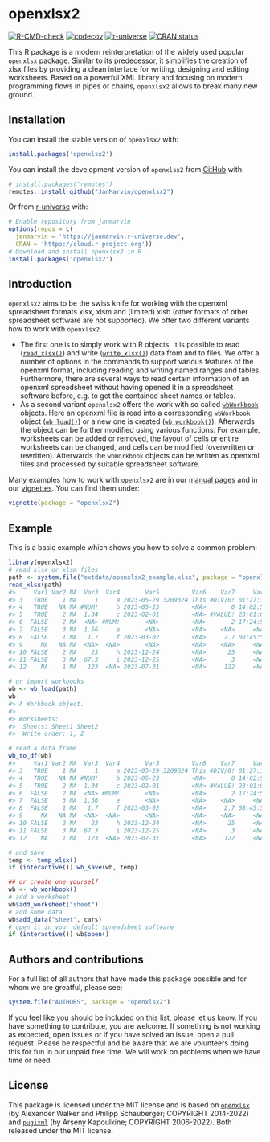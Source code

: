 
<!-- README.md is generated from README.Rmd. Please edit that file -->

# openxlsx2

<!-- badges: start -->

[![R-CMD-check](https://github.com/JanMarvin/openxlsx2/workflows/R-CMD-check/badge.svg)](https://github.com/JanMarvin/openxlsx2/actions)
[![codecov](https://codecov.io/gh/JanMarvin/openxlsx2/branch/main/graph/badge.svg?token=HEZ7rXcZNq)](https://app.codecov.io/gh/JanMarvin/openxlsx2)
[![r-universe](https://janmarvin.r-universe.dev/badges/openxlsx2)](https://janmarvin.r-universe.dev/openxlsx2)
[![CRAN
status](http://www.r-pkg.org/badges/version/openxlsx2)](https://cran.r-project.org/package=openxlsx2)
<!-- badges: end -->

This R package is a modern reinterpretation of the widely used popular
`openxlsx` package. Similar to its predecessor, it simplifies the
creation of xlsx files by providing a clean interface for writing,
designing and editing worksheets. Based on a powerful XML library and
focusing on modern programming flows in pipes or chains, `openxlsx2`
allows to break many new ground.

## Installation

You can install the stable version of `openxlsx2` with:

``` r
install.packages('openxlsx2')
```

You can install the development version of `openxlsx2` from
[GitHub](https://github.com/) with:

``` r
# install.packages("remotes")
remotes::install_github("JanMarvin/openxlsx2")
```

Or from [r-universe](https://r-universe.dev/) with:

``` r
# Enable repository from janmarvin
options(repos = c(
  janmarvin = 'https://janmarvin.r-universe.dev',
  CRAN = 'https://cloud.r-project.org'))
# Download and install openxlsx2 in R
install.packages('openxlsx2')
```

## Introduction

`openxlsx2` aims to be the swiss knife for working with the openxml
spreadsheet formats xlsx, xlsm and (limited) xlsb (other formats of
other spreadsheet software are not supported). We offer two different
variants how to work with `openxlsx2`.

- The first one is to simply work with R objects. It is possible to read
  ([`read_xlsx()`](https://janmarvin.github.io/openxlsx2/reference/read_xlsx.html))
  and write
  ([`write_xlsx()`](https://janmarvin.github.io/openxlsx2/reference/write_xlsx.html))
  data from and to files. We offer a number of options in the commands
  to support various features of the openxml format, including reading
  and writing named ranges and tables. Furthermore, there are several
  ways to read certain information of an openxml spreadsheet without
  having opened it in a spreadsheet software before, e.g. to get the
  contained sheet names or tables.
- As a second variant `openxlsx2` offers the work with so called
  [`wbWorkbook`](https://janmarvin.github.io/openxlsx2/reference/wbWorkbook.html)
  objects. Here an openxml file is read into a corresponding
  `wbWorkbook` object
  ([`wb_load()`](https://janmarvin.github.io/openxlsx2/reference/wb_load.html))
  or a new one is created
  ([`wb_workbook()`](https://janmarvin.github.io/openxlsx2/reference/wb_workbook.html)).
  Afterwards the object can be further modified using various functions.
  For example, worksheets can be added or removed, the layout of cells
  or entire worksheets can be changed, and cells can be modified
  (overwritten or rewritten). Afterwards the `wbWorkbook` objects can be
  written as openxml files and processed by suitable spreadsheet
  software.

Many examples how to work with `openxlsx2` are in our [manual
pages](https://janmarvin.github.io/openxlsx2/reference/index.html) and
in our [vignettes](https://janmarvin.github.io/openxlsx2/articles/). You
can find them under:

``` r
vignette(package = "openxlsx2")
```

## Example

This is a basic example which shows you how to solve a common problem:

``` r
library(openxlsx2)
# read xlsx or xlsm files
path <- system.file("extdata/openxlsx2_example.xlsx", package = "openxlsx2")
read_xlsx(path)
#>     Var1 Var2 NA  Var3  Var4       Var5         Var6    Var7     Var8
#> 3   TRUE    1 NA     1     a 2023-05-29 3209324 This #DIV/0! 01:27:15
#> 4   TRUE   NA NA #NUM!     b 2023-05-23         <NA>       0 14:02:57
#> 5   TRUE    2 NA  1.34     c 2023-02-01         <NA> #VALUE! 23:01:02
#> 6  FALSE    2 NA  <NA> #NUM!       <NA>         <NA>       2 17:24:53
#> 7  FALSE    3 NA  1.56     e       <NA>         <NA>    <NA>     <NA>
#> 8  FALSE    1 NA   1.7     f 2023-03-02         <NA>     2.7 08:45:58
#> 9     NA   NA NA  <NA>  <NA>       <NA>         <NA>    <NA>     <NA>
#> 10 FALSE    2 NA    23     h 2023-12-24         <NA>      25     <NA>
#> 11 FALSE    3 NA  67.3     i 2023-12-25         <NA>       3     <NA>
#> 12    NA    1 NA   123  <NA> 2023-07-31         <NA>     122     <NA>

# or import workbooks
wb <- wb_load(path)
wb
#> A Workbook object.
#>  
#> Worksheets:
#>  Sheets: Sheet1 Sheet2 
#>  Write order: 1, 2

# read a data frame
wb_to_df(wb)
#>     Var1 Var2 NA  Var3  Var4       Var5         Var6    Var7     Var8
#> 3   TRUE    1 NA     1     a 2023-05-29 3209324 This #DIV/0! 01:27:15
#> 4   TRUE   NA NA #NUM!     b 2023-05-23         <NA>       0 14:02:57
#> 5   TRUE    2 NA  1.34     c 2023-02-01         <NA> #VALUE! 23:01:02
#> 6  FALSE    2 NA  <NA> #NUM!       <NA>         <NA>       2 17:24:53
#> 7  FALSE    3 NA  1.56     e       <NA>         <NA>    <NA>     <NA>
#> 8  FALSE    1 NA   1.7     f 2023-03-02         <NA>     2.7 08:45:58
#> 9     NA   NA NA  <NA>  <NA>       <NA>         <NA>    <NA>     <NA>
#> 10 FALSE    2 NA    23     h 2023-12-24         <NA>      25     <NA>
#> 11 FALSE    3 NA  67.3     i 2023-12-25         <NA>       3     <NA>
#> 12    NA    1 NA   123  <NA> 2023-07-31         <NA>     122     <NA>

# and save
temp <- temp_xlsx()
if (interactive()) wb_save(wb, temp)

## or create one yourself
wb <- wb_workbook()
# add a worksheet
wb$add_worksheet("sheet")
# add some data
wb$add_data("sheet", cars)
# open it in your default spreadsheet software
if (interactive()) wb$open()
```

## Authors and contributions

For a full list of all authors that have made this package possible and
for whom we are greatful, please see:

``` r
system.file("AUTHORS", package = "openxlsx2")
```

If you feel like you should be included on this list, please let us
know. If you have something to contribute, you are welcome. If something
is not working as expected, open issues or if you have solved an issue,
open a pull request. Please be respectful and be aware that we are
volunteers doing this for fun in our unpaid free time. We will work on
problems when we have time or need.

## License

This package is licensed under the MIT license and is based on
[`openxlsx`](https://github.com/ycphs/openxlsx) (by Alexander Walker and
Philipp Schauberger; COPYRIGHT 2014-2022) and
[`pugixml`](https://github.com/zeux/pugixml) (by Arseny Kapoulkine;
COPYRIGHT 2006-2022). Both released under the MIT license.
